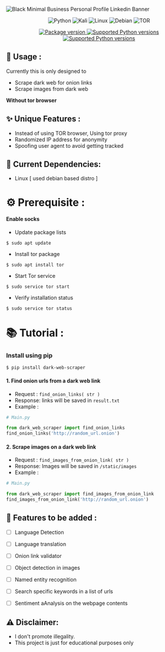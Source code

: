 
![Black Minimal Business Personal Profile Linkedin Banner](https://github.com/PritamSarbajna/dark-web-scraper/assets/90236635/676a6e65-5be3-4bda-a04c-47162ad14f51)

<div align="center" >
  
![Python](https://img.shields.io/badge/python-3670A0?style=for-the-badge&logo=python&logoColor=ffdd54)
![Kali](https://img.shields.io/badge/Kali-268BEE?style=for-the-badge&logo=kalilinux&logoColor=white)
![Linux](https://img.shields.io/badge/Linux-FCC624?style=for-the-badge&logo=linux&logoColor=black)
![Debian](https://img.shields.io/badge/Debian-D70A53?style=for-the-badge&logo=debian&logoColor=white)
![TOR](https://img.shields.io/badge/tor-%237E4798.svg?style=for-the-badge&logo=tor-project&logoColor=white)

</div>


<div align="center">
<a href="https://pypi.org/project/dark-web-scraper" target="_blank">
    <img src="https://img.shields.io/pypi/v/dark-web-scraper?color=%2334D058&label=pypi%20package" alt="Package version">
</a>
<a href="https://pypi.org/project/dark-web-scraper" target="_blank">
    <img src="https://img.shields.io/pypi/pyversions/dark-web-scraper.svg?color=%2334D058" alt="Supported Python versions">
</a>
<a href="http://badges.mit-license.org" target="_blank">
    <img src="http://img.shields.io/:license-mit-blue.svg?style=flat-square)" alt="Supported Python versions">
</a>
  
</div>

## :dart: Usage :

Currently this is only designed to
- Scrape dark web for onion links
- Scrape images from dark web
  
**Without tor browser**


## :sparkles: Unique Features :

- Instead of using TOR browser, Using tor proxy
- Randomized IP address for anonymity
- Spoofing user agent to avoid getting tracked


## :wrench: Current Dependencies:
- Linux [ used debian based distro ]

# :gear: Prerequisite :

#### Enable socks

- Update package lists
```
$ sudo apt update
```

- Install tor package
```
$ sudo apt install tor
```

- Start Tor service
```
$ sudo service tor start
```

- Verify installation status
```
$ sudo service tor status
```
# :books: Tutorial :

### Install using pip

```
$ pip install dark-web-scraper
```

#### 1. Find onion urls from a dark web link

- Request : ```find_onion_links( str )```
- Response: links will be saved in `result.txt`
- Example :
```Python
# Main.py

from dark_web_scraper import find_onion_links
find_onion_links('http://random_url.onion')
```

#### 2. Scrape images on a dark web link

- Request : ```find_images_from_onion_link( str )```
- Response: Images will be saved in `/static/images`
- Example :
```Python
# Main.py

from dark_web_scraper import find_images_from_onion_link
find_images_from_onion_link('http://random_url.onion')
```

## :rocket: Features to be added :

- [ ] Language Detection
- [ ] Language translation
- [ ] Onion link validator
- [ ] Object detection in images
- [ ] Named entity recognition
- [ ] Search specific keywords in a list of urls
- [ ] Sentiment aAnalysis on the webpage contents


## :warning: Disclaimer:

- I don't promote illegality.
- This project is just for educational purposes only


